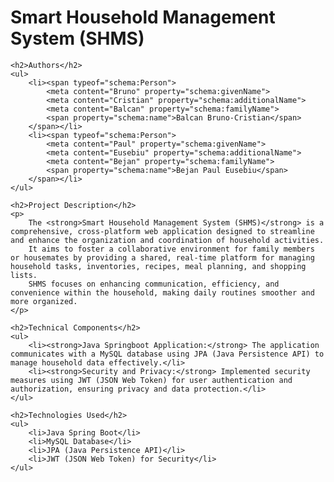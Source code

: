 <!DOCTYPE html>
<html lang="en">
<head>
    <meta charset="UTF-8">
    <meta name="viewport" content="width=device-width, initial-scale=1.0">
    <title>Smart Household Management System - README</title>
</head>
<body>
    <h1>Smart Household Management System (SHMS)</h1>

    <h2>Authors</h2>
    <ul>
        <li><span typeof="schema:Person">
            <meta content="Bruno" property="schema:givenName">
            <meta content="Cristian" property="schema:additionalName">
            <meta content="Balcan" property="schema:familyName">
            <span property="schema:name">Balcan Bruno-Cristian</span>
        </span></li>
        <li><span typeof="schema:Person">
            <meta content="Paul" property="schema:givenName">
            <meta content="Eusebiu" property="schema:additionalName">
            <meta content="Bejan" property="schema:familyName">
            <span property="schema:name">Bejan Paul Eusebiu</span>
        </span></li>
    </ul>

    <h2>Project Description</h2>
    <p>
        The <strong>Smart Household Management System (SHMS)</strong> is a comprehensive, cross-platform web application designed to streamline and enhance the organization and coordination of household activities.
        It aims to foster a collaborative environment for family members or housemates by providing a shared, real-time platform for managing household tasks, inventories, recipes, meal planning, and shopping lists. 
        SHMS focuses on enhancing communication, efficiency, and convenience within the household, making daily routines smoother and more organized.
    </p>

    <h2>Technical Components</h2>
    <ul>
        <li><strong>Java Springboot Application:</strong> The application communicates with a MySQL database using JPA (Java Persistence API) to manage household data effectively.</li>
        <li><strong>Security and Privacy:</strong> Implemented security measures using JWT (JSON Web Token) for user authentication and authorization, ensuring privacy and data protection.</li>
    </ul>

    <h2>Technologies Used</h2>
    <ul>
        <li>Java Spring Boot</li>
        <li>MySQL Database</li>
        <li>JPA (Java Persistence API)</li>
        <li>JWT (JSON Web Token) for Security</li>
    </ul>
</body>
</html>
